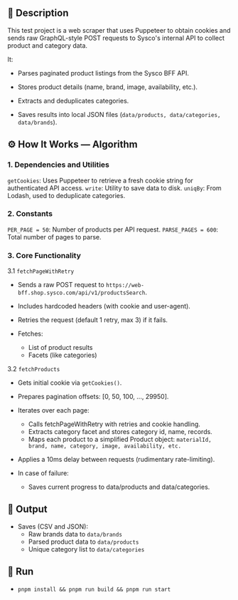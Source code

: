 ## 🧾 Description
This test project is a web scraper that uses Puppeteer to obtain cookies and sends raw GraphQL-style POST requests to Sysco's internal API to collect product and category data.

It:
- Parses paginated product listings from the Sysco BFF API.

- Stores product details (name, brand, image, availability, etc.).

- Extracts and deduplicates categories.

- Saves results into local JSON files (```data/products, data/categories, data/brands```).

## ⚙️ How It Works — Algorithm

### 1. Dependencies and Utilities
`getCookies`: Uses Puppeteer to retrieve a fresh cookie string for authenticated API access.
`write`: Utility to save data to disk.
`uniqBy`: From Lodash, used to deduplicate categories.

### 2. Constants
`PER_PAGE = 50`: Number of products per API request.
`PARSE_PAGES = 600`: Total number of pages to parse.

### 3. Core Functionality

3.1 `fetchPageWithRetry`

- Sends a raw POST request to `https://web-bff.shop.sysco.com/api/v1/productsSearch`.
- Includes hardcoded headers (with cookie and user-agent).
- Retries the request (default 1 retry, max 3) if it fails.

- Fetches:
    - List of product results
    - Facets (like categories)

3.2 `fetchProducts`

- Gets initial cookie via `getCookies()`.
- Prepares pagination offsets: [0, 50, 100, ..., 29950].
- Iterates over each page:
    - Calls fetchPageWithRetry with retries and cookie handling.
    - Extracts category facet and stores category id, name, records.
    - Maps each product to a simplified Product object:
        `materialId, brand, name, category, image, availability, etc.`

- Applies a 10ms delay between requests (rudimentary rate-limiting).
- In case of failure:
    - Saves current progress to data/products and data/categories.


## 📁 Output
- Saves (CSV and JSON):
    - Raw brands data to `data/brands`
    - Parsed product data to `data/products`
    - Unique category list to `data/categories`

## 🚀 Run
- `pnpm install && pnpm run build && pnpm run start`
